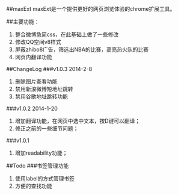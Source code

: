 ##maxExt
maxExt是一个提供更好的网页浏览体验的chrome扩展工具。

##主要功能：
1. 整合微博急简css，在此基础上做了一些修改
2. 修改QQ空间v8样式
3. 屏蔽zhibo8广告，筛选出NBA的比赛，高亮热火队的比赛
4. 网页内翻译功能

##ChangeLog
###v1.0.3 2014-2-8
1. 删除图片查看功能
2. 禁用新浪微博短地址跳转
3. 禁用谷歌地址跳转功能

###v1.0.2 2014-1-20
1. 增加翻译功能，在网页中选中文本，按D键可以翻译；
2. 修正之前的一些细节问题；

###v1.0.1
1. 增加readability功能；


##Todo
###书签管理功能
1. 使用label的方式管理书签
2. 方便的查找功能
